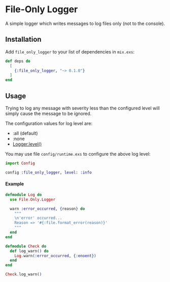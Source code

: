 # File-Only Logger

A simple logger which writes messages to log files only (not to the console).

## Installation

Add `file_only_logger` to your list of dependencies in `mix.exs`:

```elixir
def deps do
  [
    {:file_only_logger, "~> 0.1.0"}
  ]
end
```

## Usage

Trying to log any message with severity less than the configured level will
simply cause the message to be ignored.

The configuration values for log level are:

- :all (default)
- :none
- [Logger.level()](https://hexdocs.pm/logger/Logger.html#t:level/0)

You may use file `config/runtime.exs` to configure the above log level:

```elixir
import Config

config :file_only_logger, level: :info
```

#### Example

```elixir
defmodule Log do
  use File.Only.Logger

  warn :error_occurred, {reason} do
    """
    \n'error' occurred...
    Reason => '#{:file.format_error(reason)}'
    """
  end
end

defmodule Check do
  def log_warn() do
    Log.warn(:error_occurred, {:enoent})
  end
end

Check.log_warn()
```
